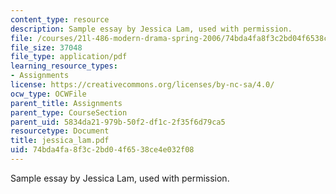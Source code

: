 ```yaml
---
content_type: resource
description: Sample essay by Jessica Lam, used with permission.
file: /courses/21l-486-modern-drama-spring-2006/74bda4fa8f3c2bd04f6538ce4e032f08_jessica_lam.pdf
file_size: 37048
file_type: application/pdf
learning_resource_types:
- Assignments
license: https://creativecommons.org/licenses/by-nc-sa/4.0/
ocw_type: OCWFile
parent_title: Assignments
parent_type: CourseSection
parent_uid: 5834da21-979b-50f2-df1c-2f35f6d79ca5
resourcetype: Document
title: jessica_lam.pdf
uid: 74bda4fa-8f3c-2bd0-4f65-38ce4e032f08
---
```

Sample essay by Jessica Lam, used with permission.